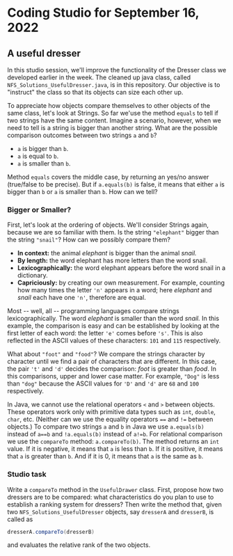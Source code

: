 # Coding Studio for September 16, 2022

## A useful dresser

In this studio session, we'll improve the functionality of the Dresser class we developed earlier in the week. The cleaned up java class, called `NFS_Solutions_UsefulDresser.java`, is in this repository. Our objective is to "instruct" the class so that its objects can size each other up.

To appreciate how objects compare themselves to other objects of the same class, let's look at Strings. So far we'use the method `equals` to tell if two strings have the same content. Imagine a scenario, however, when we need to tell is a string is bigger than another string. What are the possible comparison outcomes between two strings `a` and `b`?

* `a` is bigger than `b`.
* `a` is equal to `b`.
* `a` is smaller than `b`.

Method `equals` covers the middle case, by returning an yes/no answer (true/false to be precise). But if `a.equals(b)` is false, it means that either `a` is bigger than `b` or `a` is smaller than `b`. How can we tell?

### Bigger or Smaller?

First, let's look at the ordering of objects. We'll consider Strings again, because we are so familiar with them. Is the string `"elephant"` bigger than the string `"snail"`? How can we possibly compare them?

* **In context:** the animal *elephant* is bigger than the animal *snail.*
* **By length:** the word elephant has more letters than the word snail.
* **Lexicographically:** the word elephant appears before the word snail in a dictionary.
* **Capriciously:** by creating our own measurement. For example, counting how many times the letter `'n'` appears in a word; here *elephant* and *snail* each have one `'n'`, therefore are equal.

Most -- well, all -- programming languages compare strings lexicographically. The word *elephant* is smaller than the word *snail.* In this example, the comparison is easy and can be established by looking at the first letter of each word: the letter `'e'` comes before `'s'`. This is also reflected in the ASCII values of these characters: `101` and `115` respectively.

What about `"foot"` and `"food"`? We compare the strings character by character until we find a pair of characters that are different. In this case, the pair `'t'` and `'d'` decides the comparison: *foot* is greater than *food*. In this comparisons, upper and lower case matter. For example, `"Dog"` is less than `"dog"` because the ASCII values for `'D'` and `'d'` are `68` and `100` respectively.

In Java, we cannot use the relational operators `<` and `>` between objects. These operators work only with primitive data types such as `int`, `double`, `char`, etc. (Neither can we use the equality operators `==` and `!=` between objects.) To compare two strings `a` and `b` in Java we use `a.equals(b)` instead of `a==b` and `!a.equals(b)` instead of `a!=b`. For relational comparison we use the `compareTo` method: `a.compareTo(b)`. The method returns an `int` value. If it is negative, it means that `a` is less than `b`. If it is positive, it means that `a` is greater than `b`. And if it is 0, it means that `a` is the same as `b`.

### Studio task

Write a `compareTo` method in the `UsefulDrawer` class. First, propose how two dressers are to be compared: what characteristics do you plan to use to establish a ranking system for dressers? Then write the method that, given two `NFS_Solutions_UsefulDresser` objects, say `dresserA` and `dresserB`, is called as

```java
dresserA.compareTo(dresserB)
```

and evaluates the relative rank of the two objects.
